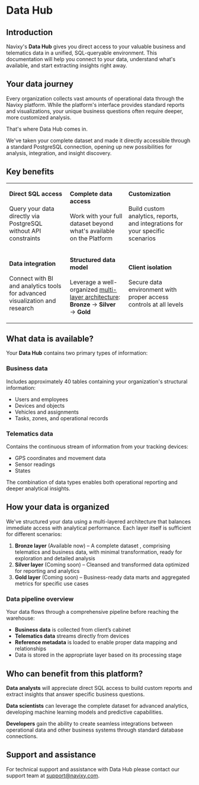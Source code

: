 # Data Hub

## Introduction

Navixy's **Data Hub** gives you direct access to your valuable business and telematics data in a unified, SQL-queryable environment. This documentation will help you connect to your data, understand what's available, and start extracting insights right away.

## Your data journey

Every organization collects vast amounts of operational data through the Navixy platform. While the platform's interface provides standard reports and visualizations, your unique business questions often require deeper, more customized analysis.

That's where Data Hub comes in.

We've taken your complete dataset and made it directly accessible through a standard PostgreSQL connection, opening up new possibilities for analysis, integration, and insight discovery.

## Key benefits

|                                                                                                                             |                                                                                                                                                                                                                                   |                                                                                                                            |
| --------------------------------------------------------------------------------------------------------------------------- | --------------------------------------------------------------------------------------------------------------------------------------------------------------------------------------------------------------------------------- | -------------------------------------------------------------------------------------------------------------------------- |
| <p><strong>Direct SQL access</strong><br><br>Query your data directly via PostgreSQL without API constraints</p>            | <p><strong>Complete data access</strong><br><br>Work with your full dataset beyond what's available on the Platform</p>                                                                                                           | <p><strong>Customization</strong><br><br>Build custom analytics, reports, and integrations for your specific scenarios</p> |
| <p><strong>Data integration</strong><br><br>Connect with BI and analytics tools for advanced visualization and research</p> | <p><strong>Structured data model</strong><br><br>Leverage a well-organized <a href="./#how-your-data-is-organized">multi-layer architecture</a>:<br><strong>Bronze</strong> → <strong>Silver</strong> → <strong>Gold</strong></p> | <p><strong>Client isolation</strong><br><br>Secure data environment with proper access controls at all levels</p>          |

## What data is available?

Your **Data Hub** contains two primary types of information:

### **Business data**

Includes approximately 40 tables containing your organization's structural information:

* Users and employees
* Devices and objects
* Vehicles and assignments
* Tasks, zones, and operational records

### **Telematics data**

Contains the continuous stream of information from your tracking devices:

* GPS coordinates and movement data
* Sensor readings
* States

The combination of data types enables both operational reporting and deeper analytical insights.

## How your data is organized

We've structured your data using a multi-layered architecture that balances immediate access with analytical performance. Each layer itself is sufficient for different scenarios:

1. **Bronze layer** (Available now) – A complete dataset , comprising telematics and business data, with minimal transformation, ready for exploration and detailed analysis
2. **Silver layer** (Coming soon) – Cleansed and transformed data optimized for reporting and analytics
3. **Gold layer** (Coming soon) – Business-ready data marts and aggregated metrics for specific use cases

### Data pipeline overview

Your data flows through a comprehensive pipeline before reaching the warehouse:

* **Business data** is collected from client’s cabinet
* **Telematics data** streams directly from devices
* **Reference metadata** is loaded to enable proper data mapping and relationships
* Data is stored in the appropriate layer based on its processing stage

## Who can benefit from this platform?

**Data analysts** will appreciate direct SQL access to build custom reports and extract insights that answer specific business questions.

**Data scientists** can leverage the complete dataset for advanced analytics, developing machine learning models and predictive capabilities.

**Developers** gain the ability to create seamless integrations between operational data and other business systems through standard database connections.

## Support and assistance

For technical support and assistance with Data Hub please contact our support team at [support@navixy.com](mailto:support@navixy.com).
